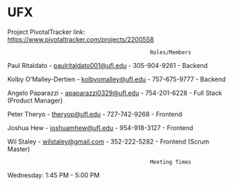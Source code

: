 # UFX
Project
PivotalTracker link:  https://www.pivotaltracker.com/projects/2200558

                                                 Roles/Members
  Paul Ritaldato - paulritaldato001@ufl.edu - 305-904-9261 - Backend
  
  Kolby O'Malley-Dertien - kolbyomalley@ufl.edu - 757-675-9777 - Backend
  
  Angelo Paparazzi - apaparazzi0329@ufl.edu - 754-201-6228 - Full Stack (Product Manager)
  
  Peter Theryo - theryop@ufl.edu - 727-742-9268 - Frontend
  
  Joshua Hew - joshuamhew@ufl.edu - 954-918-3127 - Frontend
  
  Wil Staley - wilstaley@gmail.com - 352-222-5282 - Frontend (Scrum Master)
 
                                                 Meeting Times
  Wednesday: 1:45 PM - 5:00 PM
